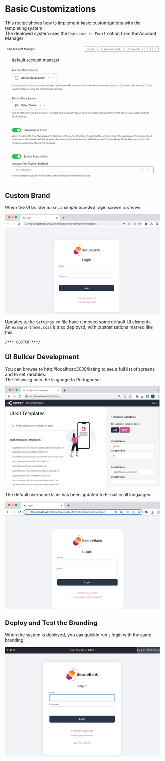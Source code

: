 # Basic Customizations

This recipe shows how to implement basic customizations with the templating system.\
The deployed system uses the `Username is Email` option from the Account Manager:

![Account Manager](_doc/account-manager.png)

## Custom Brand

When the UI builder is run, a simple branded login screen is shown:

![UI Builder Login](_doc/ui-builder-login.png)

Updates to the `Settings.vm` file have removed some default UI elements.\
An `example-theme.scss` is also deployed, with customizations marked like this:

```text
/*** CUSTOM ***/
```

## UI Builder Development

You can browse to http://localhost:3000/listing to see a full list of screens and to set variables.\
The following sets the language to Portuguese:

![UI Builder Options](_doc/ui-builder-options.png)

The default username label has been updated to E-mail in all languages:

![UI Builder Login Portuguese](_doc/ui-builder-login-pt.png)

## Deploy and Test the Branding

When the system is deployed, you can quickly run a login with the same branding:

![OAuth Tools Login](_doc/oauth-tools-login.png)
